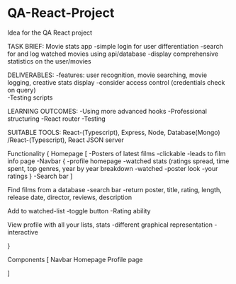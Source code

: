 # QA-React-Project
Idea for the QA React project

TASK BRIEF:
Movie stats app
-simple login for user differentiation 
-search for and log watched movies using api/database
-display comprehensive statistics on the user/movies

DELIVERABLES:
-features: user recognition, movie searching, movie logging, creative stats display
-consider access control (credentials check on query)  
-Testing scripts


LEARNING OUTCOMES:
-Using more advanced hooks
-Professional structuring 
-React router
-Testing 

SUITABLE TOOLS:
React-(Typescript), Express, Node, Database(Mongo)
/React-(Typescript), React JSON server



Functionality {
  Homepage [
    -Posters of latest films
      -clickable 
      -leads to film info page
    -Navbar { 
      -profile homepage
        -watched stats (ratings spread, time spent, top genres, year by year breakdown 
      -watched
        -poster look
        -your ratings
    }
    -Search bar
  ]

  Find films from a database
    -search bar 
    -return poster, title, rating, length, release date, director, reviews, description
  
  Add to watched-list 
    -toggle button 
    -Rating ability

  View profile with all your lists, stats
    -different graphical representation 
    -interactive

    
}

Components [
  Navbar
  Homepage
  Profile page
  

]